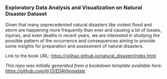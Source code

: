 ### Exploratory Data Analysis and Visualization on Natural Disaster Dataset 

Given that many unprecedented natural disasters like violent flood and storm are happening more frequently than ever and causing a lot of losses, injuries, and even deaths in recent years, we are interested in studying the possible pattern of the occurrence and consequences aiming to provide some insights for preparation and assessment of natural disasters.


Link to the book URL: 
https://yiiihao.github.io/natural_disaster/index.html


*This repo was initially generated from a bookdown template available here: https://github.com/jtr13/EDAVtemplate.*	





